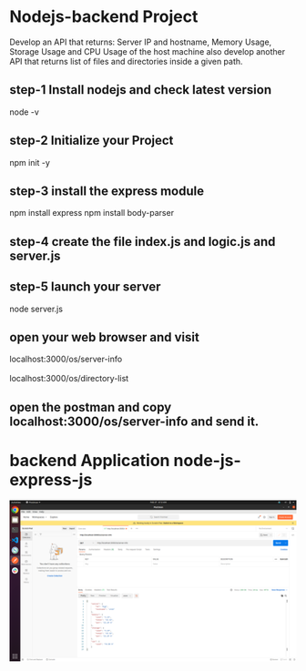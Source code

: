 # Nodejs-backend Project

Develop an API that returns: Server IP and hostname, Memory Usage, Storage Usage and CPU Usage of the host machine
also develop another API that returns list of files and directories inside a given path.

## step-1 Install nodejs and check latest version

node -v

## step-2 Initialize your Project

npm init -y

## step-3 install the express module

npm install express
npm install body-parser

## step-4 create the file index.js and logic.js and server.js

## step-5 launch your server

node server.js

## open your web browser and visit

localhost:3000/os/server-info <br> </br>
localhost:3000/os/directory-list

## open the postman and copy localhost:3000/os/server-info and send it.

# backend Application node-js-express-js

![](screenshots/1.png)
